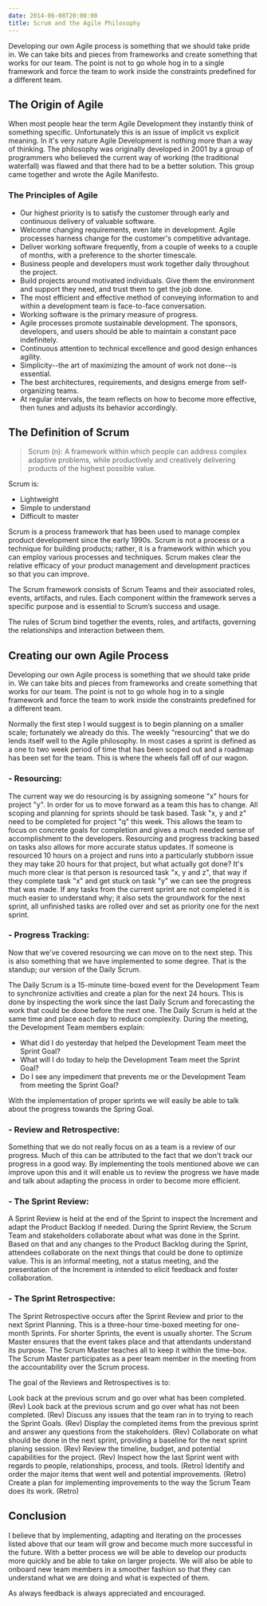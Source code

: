 ```yaml
---
date: 2014-06-08T20:00:00
title: Scrum and the Agile Philosophy
---
```


Developing our own Agile process is something that we should take pride in. We can take bits and pieces from frameworks and create something that works for our team. The point is not to go whole hog in to a single framework and force the team to work inside the constraints predefined for a different team. 

<!--more-->

The Origin of Agile
-------------------

When most people hear the term Agile Development they instantly think of something specific. Unfortunately this is an issue of implicit vs explicit meaning. In it's very nature Agile Development is nothing more than a way of thinking. The philosophy was originally developed in 2001 by a group of programmers who believed the current way of working (the traditional waterfall) was flawed and that there had to be a better solution. This group came together and wrote the Agile Manifesto.

### The Principles of Agile

+ Our highest priority is to satisfy the customer through early and continuous delivery of valuable software.
+ Welcome changing requirements, even late in development. Agile processes harness change for  the customer's competitive advantage.
+ Deliver working software frequently, from a couple of weeks to a couple of months, with a preference to the shorter timescale.
+ Business people and developers must work together daily throughout the project.
+ Build projects around motivated individuals. Give them the environment and support they need, and trust them to get the job done.
+ The most efficient and effective method of conveying information to and within a development team is face-to-face conversation.
+ Working software is the primary measure of progress.
+ Agile processes promote sustainable development. The sponsors, developers, and users should be able to maintain a constant pace indefinitely.
+ Continuous attention to technical excellence and good design enhances agility.
+ Simplicity--the art of maximizing the amount of work not done--is essential.
+ The best architectures, requirements, and designs emerge from self-organizing teams.
+ At regular intervals, the team reflects on how to become more effective, then tunes and adjusts its behavior accordingly.

The Definition of Scrum
-----------------------

> Scrum (n): A framework within which people can address complex adaptive problems, while productively and creatively delivering products of the highest possible value.

Scrum is:
+ Lightweight
+ Simple to understand
+ Difficult to master

Scrum is a process framework that has been used to manage complex product development since the early 1990s. Scrum is not a process or a technique for building products; rather, it is a framework within which you can employ various processes and techniques. Scrum makes clear the relative efficacy of your product management and development practices so that you can improve.

The Scrum framework consists of Scrum Teams and their associated roles, events, artifacts, and rules. Each component within the framework serves a specific purpose and is essential to Scrum’s success and usage.

The rules of Scrum bind together the events, roles, and artifacts, governing the relationships and interaction between them.

Creating our own Agile Process
------------------------------
Developing our own Agile process is something that we should take pride in. We can take bits and pieces from frameworks and create something that works for our team. The point is not to go whole hog in to a single framework and force the team to work inside the constraints predefined for a different team. 

Normally the first step I would suggest is to begin planning on a smaller scale; fortunately we already do this. The weekly "resourcing" that we do lends itself well to the Agile philosophy. In most cases a sprint is defined as a one to two week period of time that has been scoped out and a roadmap has been set for the team. This is where the wheels fall off of our wagon.

### - Resourcing:

The current way we do resourcing is by assigning someone "x" hours for project "y". In order for us to move forward as a team this has to change. All scoping and planning for sprints should be task based. Task "x, y and z" need to be completed for project "q" this week. This allows the team to focus on concrete goals for completion and gives a much needed sense of accomplishment to the developers. Resourcing and progress tracking based on tasks also allows for more accurate status updates. If someone is resourced 10 hours on a project and runs into a particularly stubborn issue they may take 20 hours for that project, but what actually got done? It's much more clear is that person is resourced task "x, y and z", that way if they complete task "x" and get stuck on task "y" we can see the progress that was made. If any tasks from the current sprint are not completed it is much easier to understand why; it also sets the groundwork for the next sprint, all unfinished tasks are rolled over and set as priority one for the next sprint.

### - Progress Tracking:

Now that we've covered resourcing we can move on to the next step. This is also something that we have implemented to some degree. That is the standup; our version of the Daily Scrum.

The Daily Scrum is a 15-minute time-boxed event for the Development Team to synchronize activities and create a plan for the next 24 hours. This is done by inspecting the work since the last Daily Scrum and forecasting the work that could be done before the next one. The Daily Scrum is held at the same time and place each day to reduce complexity. During the meeting, the Development Team members explain:

+ What did I do yesterday that helped the Development Team meet the Sprint Goal?
+ What will I do today to help the Development Team meet the Sprint Goal?
+ Do I see any impediment that prevents me or the Development Team from meeting the Sprint Goal?

With the implementation of proper sprints we will easily be able to talk about the progress towards the Spring Goal.

### - Review and Retrospective:

Something that we do not really focus on as a team is a review of our progress. Much of this can be attributed to the fact that we don't track our progress in a good way. By implementing the tools mentioned above we can improve upon this and it will enable us to review the progress we have made and talk about adapting the process in order to become more efficient.

### - The Sprint Review:

A Sprint Review is held at the end of the Sprint to inspect the Increment and adapt the Product Backlog if needed. During the Sprint Review, the Scrum Team and stakeholders collaborate about what was done in the Sprint. Based on that and any changes to the Product Backlog during the Sprint, attendees collaborate on the next things that could be done to optimize value. This is an informal meeting, not a status meeting, and the presentation of the Increment is intended to elicit feedback and foster collaboration.

### - The Sprint Retrospective:

The Sprint Retrospective occurs after the Sprint Review and prior to the next Sprint Planning. This is a three-hour time-boxed meeting for one-month Sprints. For shorter Sprints, the event is usually shorter. The Scrum Master ensures that the event takes place and that attendants understand its purpose. The Scrum Master teaches all to keep it within the time-box. The Scrum Master participates as a peer team member in the meeting from the accountability over the Scrum process.

The goal of the Reviews and Retrospectives is to:

Look back at the previous scrum and go over what has been completed. (Rev)
Look back at the previous scrum and go over what has not been completed. (Rev)
Discuss any issues that the team ran in to trying to reach the Sprint Goals. (Rev)
Display the completed items from the previous sprint and answer any questions from the stakeholders. (Rev)
Collaborate on what should be done in the next sprint, providing a baseline for the next sprint planing session. (Rev)
Review the timeline, budget, and potential capabilities for the project. (Rev)
Inspect how the last Sprint went with regards to people, relationships, process, and tools. (Retro)
Identify and order the major items that went well and potential improvements. (Retro)
Create a plan for implementing improvements to the way the Scrum Team does its work. (Retro)

Conclusion
----------

I believe that by implementing, adapting and iterating on the processes listed above that our team will grow and become much more successful in the future. With a better process we will be able to develop our products more quickly and be able to take on larger projects. We will also be able to onboard new team members in a smoother fashion so that they can understand what we are doing and what is expected of them.

As always feedback is always appreciated and encouraged.